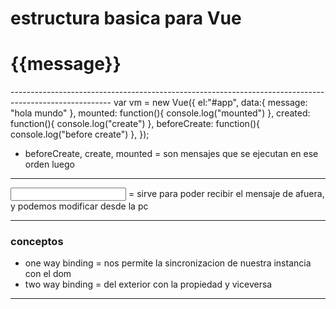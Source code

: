 

# estructura basica para Vue
<div id="app">
    <h1> {{message}} </h1>
</div>
<script src="vue.js"> </script>
<script>
    var vm = new Vue({
        el:"#app", 
        data:{
            message: "hola mundo"
        }
    });
</script>
-------------------------------------------------------------------------------------------------------
var vm = new Vue({
    el:"#app", 
    data:{
        message: "hola mundo"
    },            
    mounted: function(){
    console.log("mounted")
    },
    created: function(){
    console.log("create")
    },
    beforeCreate: function(){
    console.log("before create")
    },
});

* beforeCreate, create, mounted = son mensajes que se ejecutan en ese orden luego
--------------------------------------------------------------------------------------------------------
<input type="text" v-model="message"> = sirve para poder recibir el mensaje de afuera, y podemos modificar desde la pc

----------------------------------------------------------------------------------------------------------
### conceptos
* one way binding = nos permite la sincronizacion de nuestra instancia con el dom
* two way binding = del exterior con la propiedad y viceversa

---------------------------------------------------------------------------------------------------------
